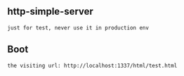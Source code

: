 ## http-simple-server
    just for test, never use it in production env

## Boot
    the visiting url: http://localhost:1337/html/test.html
